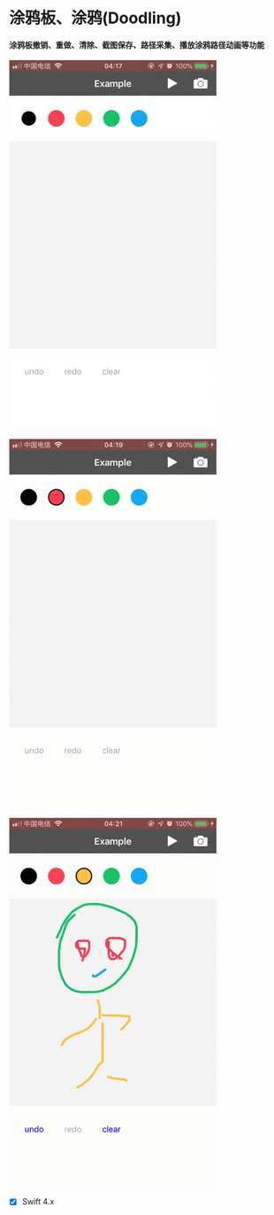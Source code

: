 # 涂鸦板、涂鸦(Doodling)

#### 涂鸦板撤销、重做、清除、截图保存、路径采集、播放涂鸦路径动画等功能

![demo1](/src/1.gif)

![demo2](/src/2.gif)

![play](/src/3.gif)


- [x] Swift 4.x
